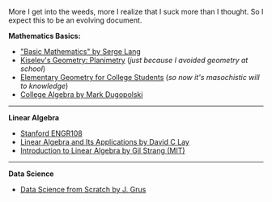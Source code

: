 More I get into the weeds, more I realize that I suck more than I thought. So I expect this to be an evolving document.

**Mathematics Basics:**
- ["Basic Mathematics" by Serge Lang](https://g.co/kgs/Wtvp9MZ)
- [Kiselev's Geometry: Planimetry](https://g.co/kgs/TqBY4e4) (_just because I avoided geometry at school_)
- [Elementary Geometry for College Students](https://a.co/d/iuCKrw8) (_so now it's masochistic will to knowledge_)
- [College Algebra by Mark Dugopolski](https://g.co/kgs/L6UA3JT)

****
**Linear Algebra**
- [Stanford ENGR108](https://web.stanford.edu/~boyd/vmls/)
- [Linear Algebra and Its Applications by David C Lay](https://g.co/kgs/FES95D9)
- [Introduction to Linear Algebra by Gil Strang (MIT)](https://math.mit.edu/~gs/linearalgebra/)

****
**Data Science**
- [Data Science from Scratch by J. Grus](https://a.co/d/c4e7O63)
